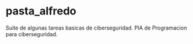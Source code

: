 # pasta_alfredo
Suite de algunas tareas basicas de ciberseguridad. PIA de Programacion para ciberseguridad.
